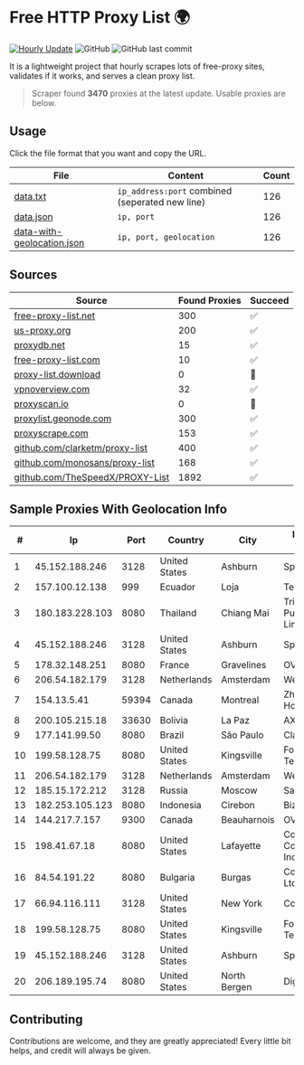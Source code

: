 
# Free HTTP Proxy List 🌍

[![Hourly Update](https://github.com/mertguvencli/http-proxy-list/actions/workflows/main.yml/badge.svg?branch=main)](https://github.com/mertguvencli/http-proxy-list/actions/workflows/main.yml)
![GitHub](https://img.shields.io/github/license/mertguvencli/http-proxy-list)
![GitHub last commit](https://img.shields.io/github/last-commit/mertguvencli/http-proxy-list)

It is a lightweight project that hourly scrapes lots of free-proxy sites, validates if it works, and serves a clean proxy list.


> Scraper found **3470** proxies at the latest update. Usable proxies are below.

## Usage

Click the file format that you want and copy the URL.


|File|Content|Count|
|----|-------|-----|
|[data.txt](https://raw.githubusercontent.com/mertguvencli/http-proxy-list/main/proxy-list/data.txt)|`ip_address:port` combined (seperated new line)|126|
|[data.json](https://raw.githubusercontent.com/mertguvencli/http-proxy-list/main/proxy-list/data.json)|`ip, port`|126|
|[data-with-geolocation.json](https://raw.githubusercontent.com/mertguvencli/http-proxy-list/main/proxy-list/data-with-geolocation.json)|`ip, port, geolocation`|126|

## Sources

|Source|Found Proxies|Succeed|
|------|-------------|-------|
|[free-proxy-list.net](https://free-proxy-list.net)|300|✅|
|[us-proxy.org](https://www.us-proxy.org)|200|✅|
|[proxydb.net](http://proxydb.net)|15|✅|
|[free-proxy-list.com](https://free-proxy-list.com/?page=&port=&type%5B%5D=http&type%5B%5D=https&up_time=0&search=Search)|10|✅|
|[proxy-list.download](https://www.proxy-list.download/HTTP)|0|🚫|
|[vpnoverview.com](https://vpnoverview.com/privacy/anonymous-browsing/free-proxy-servers)|32|✅|
|[proxyscan.io](https://www.proxyscan.io)|0|🚫|
|[proxylist.geonode.com](https://proxylist.geonode.com/api/proxy-list?limit=300&page=1&sort_by=lastChecked&sort_type=desc&protocols=http,https)|300|✅|
|[proxyscrape.com](https://api.proxyscrape.com/v2/?request=displayproxies&protocol=http&timeout=10000&country=all&ssl=all&anonymity=all)|153|✅|
|[github.com/clarketm/proxy-list](https://raw.githubusercontent.com/clarketm/proxy-list/master/proxy-list-raw.txt)|400|✅|
|[github.com/monosans/proxy-list](https://raw.githubusercontent.com/monosans/proxy-list/main/proxies/http.txt)|168|✅|
|[github.com/TheSpeedX/PROXY-List](https://raw.githubusercontent.com/TheSpeedX/PROXY-List/master/http.txt)|1892|✅|


## Sample Proxies With Geolocation Info

|#|Ip|Port|Country|City|Internet Service Provider|
|-|--|----|-------|----|-------------------------|
|1|45.152.188.246|3128|United States|Ashburn|Sprint|
|2|157.100.12.138|999|Ecuador|Loja|Telconet S.A|
|3|180.183.228.103|8080|Thailand|Chiang Mai|Triple T Broadband Public Company Limited|
|4|45.152.188.246|3128|United States|Ashburn|Sprint|
|5|178.32.148.251|8080|France|Gravelines|OVH SAS|
|6|206.54.182.179|3128|Netherlands|Amsterdam|Webzilla B.V.|
|7|154.13.5.41|59394|Canada|Montreal|Zhihua Lu trading as HostHub|
|8|200.105.215.18|33630|Bolivia|La Paz|AXS Bolivia S. A.|
|9|177.141.99.50|8080|Brazil|São Paulo|Claro S.A.|
|10|199.58.128.75|8080|United States|Kingsville|Foremost Telecommunications|
|11|206.54.182.179|3128|Netherlands|Amsterdam|Webzilla B.V.|
|12|185.15.172.212|3128|Russia|Moscow|SafeData LLC|
|13|182.253.105.123|8080|Indonesia|Cirebon|Biznet Networks|
|14|144.217.7.157|9300|Canada|Beauharnois|OVH SAS|
|15|198.41.67.18|8080|United States|Lafayette|Cox Communications Inc.|
|16|84.54.191.22|8080|Bulgaria|Burgas|ComNet Bulgaria Ltd.|
|17|66.94.116.111|3128|United States|New York|Contabo Inc.|
|18|199.58.128.75|8080|United States|Kingsville|Foremost Telecommunications|
|19|45.152.188.246|3128|United States|Ashburn|Sprint|
|20|206.189.195.74|8080|United States|North Bergen|DigitalOcean, LLC|



## Contributing

Contributions are welcome, and they are greatly appreciated! Every
little bit helps, and credit will always be given.


